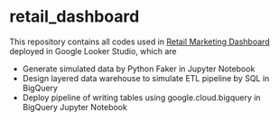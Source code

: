 # retail_dashboard

This repository contains all codes used in [Retail Marketing Dashboard](https://lookerstudio.google.com/reporting/a40dd076-71bd-46f9-a9db-fcfa1c1f9d7b) deployed in Google Looker Studio, which are

  - Generate simulated data by Python Faker in Jupyter Notebook
  - Design layered data warehouse to simulate ETL pipeline by SQL in BigQuery
  - Deploy pipeline of writing tables using google.cloud.bigquery in BigQuery Jupyter Notebook
